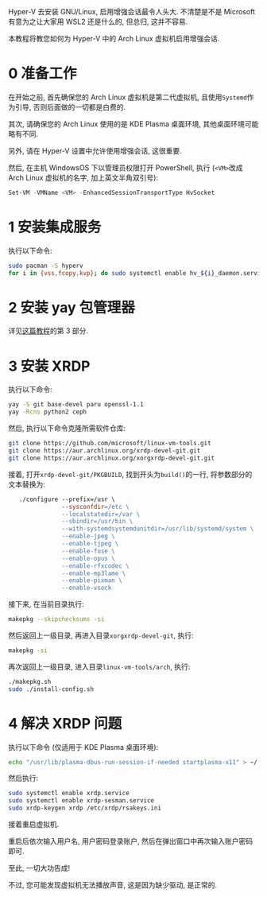 Hyper-V 去安装 GNU/Linux, 启用增强会话最令人头大. 不清楚是不是 Microsoft 有意为之让大家用 WSL2 还是什么的, 但总归, 这并不容易.

本教程将教您如何为 Hyper-V 中的 Arch Linux 虚拟机启用增强会话.

# 0 准备工作

在开始之前, 首先确保您的 Arch Linux 虚拟机是第二代虚拟机, 且使用`Systemd`作为引导, 否则后面做的一切都是白费的.

其次, 请确保您的 Arch Linux 使用的是 KDE Plasma 桌面环境, 其他桌面环境可能略有不同.

另外, 请在 Hyper-V 设置中允许使用增强会话, 这很重要.

然后, 在主机 WindowsOS 下以管理员权限打开 PowerShell, 执行 (`<VM>`改成 Arch Linux 虚拟机的名字, 加上英文半角双引号):
```PowerShell
Set-VM -VMName <VM> -EnhancedSessionTransportType HvSocket
```

# 1 安装集成服务

执行以下命令:
```Bash
sudo pacman -S hyperv
for i in {vss,fcopy,kvp}; do sudo systemctl enable hv_${i}_daemon.service; done
```

# 2 安装 yay 包管理器

详见[这篇教程](https://maxlhy0424.github.io/post/2.html)的第 3 部分.

# 3 安装 XRDP

执行以下命令:
```Bash
yay -S git base-devel paru openssl-1.1
yay -Rcns python2 ceph
```

然后, 执行以下命令克隆所需软件仓库:
```Bash
git clone https://github.com/microsoft/linux-vm-tools.git
git clone https://aur.archlinux.org/xrdp-devel-git.git
git clone https://aur.archlinux.org/xorgxrdp-devel-git.git
```

接着, 打开`xrdp-devel-git/PKGBUILD`, 找到开头为`build()`的一行, 将参数部分的文本替换为:
```Makefile
   ./configure --prefix=/usr \
               --sysconfdir=/etc \
               --localstatedir=/var \
               --sbindir=/usr/bin \
               --with-systemdsystemdunitdir=/usr/lib/systemd/system \
               --enable-jpeg \
               --enable-tjpeg \
               --enable-fuse \
               --enable-opus \
               --enable-rfxcodec \
               --enable-mp3lame \
               --enable-pixman \
               --enable-vsock
```

接下来, 在当前目录执行:
```Bash
makepkg --skipchecksums -si
```

然后返回上一级目录, 再进入目录`xorgxrdp-devel-git`, 执行:
```Bash
makepkg -si
```

再次返回上一级目录, 进入目录`linux-vm-tools/arch`, 执行:
```Bash
./makepkg.sh
sudo ./install-config.sh
```

# 4 解决 XRDP 问题

执行以下命令 (仅适用于 KDE Plasma 桌面环境):
```Bash
echo "/usr/lib/plasma-dbus-run-session-if-needed startplasma-x11" > ~/.xinitrc
```

然后执行:
```Bash
sudo systemctl enable xrdp.service
sudo systemctl enable xrdp-sesman.service
sudo xrdp-keygen xrdp /etc/xrdp/rsakeys.ini
```

接着重启虚拟机.

重启后依次输入用户名, 用户密码登录账户, 然后在弹出窗口中再次输入账户密码即可.

至此, 一切大功告成!

不过, 您可能发现虚拟机无法播放声音, 这是因为缺少驱动, 是正常的.